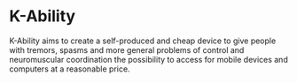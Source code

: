 # K-Ability

K-Ability aims to create a self-produced and cheap device to give people with tremors, spasms and more general problems of control and neuromuscular coordination the possibility to access for mobile devices and computers at a reasonable price.
